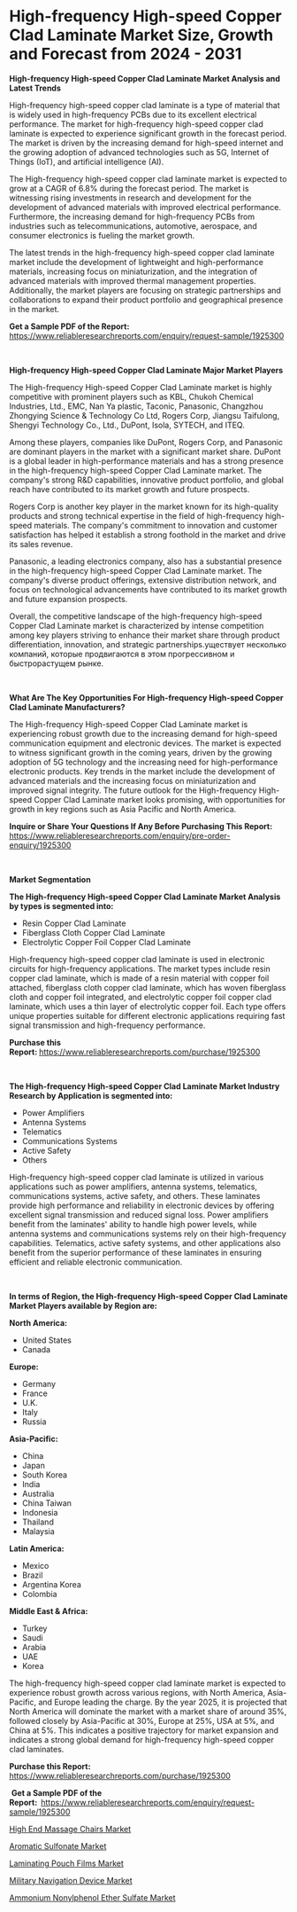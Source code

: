 <p><h1>High-frequency High-speed Copper Clad Laminate Market Size, Growth and Forecast from 2024 - 2031</h1></p><p><strong>High-frequency High-speed Copper Clad Laminate Market Analysis and Latest Trends</strong></p>
<p><p>High-frequency high-speed copper clad laminate is a type of material that is widely used in high-frequency PCBs due to its excellent electrical performance. The market for high-frequency high-speed copper clad laminate is expected to experience significant growth in the forecast period. The market is driven by the increasing demand for high-speed internet and the growing adoption of advanced technologies such as 5G, Internet of Things (IoT), and artificial intelligence (AI).</p><p>The High-frequency high-speed copper clad laminate market is expected to grow at a CAGR of 6.8% during the forecast period. The market is witnessing rising investments in research and development for the development of advanced materials with improved electrical performance. Furthermore, the increasing demand for high-frequency PCBs from industries such as telecommunications, automotive, aerospace, and consumer electronics is fueling the market growth.</p><p>The latest trends in the high-frequency high-speed copper clad laminate market include the development of lightweight and high-performance materials, increasing focus on miniaturization, and the integration of advanced materials with improved thermal management properties. Additionally, the market players are focusing on strategic partnerships and collaborations to expand their product portfolio and geographical presence in the market.</p></p>
<p><strong>Get a Sample PDF of the Report:&nbsp;</strong> <a href="https://www.reliableresearchreports.com/enquiry/request-sample/1925300">https://www.reliableresearchreports.com/enquiry/request-sample/1925300</a></p>
<p>&nbsp;</p>
<p><strong>High-frequency High-speed Copper Clad Laminate Major Market Players</strong></p>
<p><p>The High-frequency High-speed Copper Clad Laminate market is highly competitive with prominent players such as KBL, Chukoh Chemical Industries, Ltd., EMC, Nan Ya plastic, Taconic, Panasonic, Changzhou Zhongying Science & Technology Co Ltd, Rogers Corp, Jiangsu Taifulong, Shengyi Technology Co., Ltd., DuPont, Isola, SYTECH, and ITEQ.</p><p>Among these players, companies like DuPont, Rogers Corp, and Panasonic are dominant players in the market with a significant market share. DuPont is a global leader in high-performance materials and has a strong presence in the high-frequency high-speed Copper Clad Laminate market. The company's strong R&D capabilities, innovative product portfolio, and global reach have contributed to its market growth and future prospects.</p><p>Rogers Corp is another key player in the market known for its high-quality products and strong technical expertise in the field of high-frequency high-speed materials. The company's commitment to innovation and customer satisfaction has helped it establish a strong foothold in the market and drive its sales revenue.</p><p>Panasonic, a leading electronics company, also has a substantial presence in the high-frequency high-speed Copper Clad Laminate market. The company's diverse product offerings, extensive distribution network, and focus on technological advancements have contributed to its market growth and future expansion prospects.</p><p>Overall, the competitive landscape of the high-frequency high-speed Copper Clad Laminate market is characterized by intense competition among key players striving to enhance their market share through product differentiation, innovation, and strategic partnerships.уществует несколько компаний, которые продвигаются в этом прогрессивном и быстрорастущем рынке.</p></p>
<p>&nbsp;</p>
<p><strong>What Are The Key Opportunities For High-frequency High-speed Copper Clad Laminate Manufacturers?</strong></p>
<p><p>The High-frequency High-speed Copper Clad Laminate market is experiencing robust growth due to the increasing demand for high-speed communication equipment and electronic devices. The market is expected to witness significant growth in the coming years, driven by the growing adoption of 5G technology and the increasing need for high-performance electronic products. Key trends in the market include the development of advanced materials and the increasing focus on miniaturization and improved signal integrity. The future outlook for the High-frequency High-speed Copper Clad Laminate market looks promising, with opportunities for growth in key regions such as Asia Pacific and North America.</p></p>
<p><strong>Inquire or Share Your Questions If Any Before Purchasing This Report:</strong> <a href="https://www.reliableresearchreports.com/enquiry/pre-order-enquiry/1925300">https://www.reliableresearchreports.com/enquiry/pre-order-enquiry/1925300</a></p>
<p>&nbsp;</p>
<p><strong>Market Segmentation</strong></p>
<p><strong>The High-frequency High-speed Copper Clad Laminate Market Analysis by types is segmented into:</strong></p>
<p><ul><li>Resin Copper Clad Laminate</li><li>Fiberglass Cloth Copper Clad Laminate</li><li>Electrolytic Copper Foil Copper Clad Laminate</li></ul></p>
<p><p>High-frequency high-speed copper clad laminate is used in electronic circuits for high-frequency applications. The market types include resin copper clad laminate, which is made of a resin material with copper foil attached, fiberglass cloth copper clad laminate, which has woven fiberglass cloth and copper foil integrated, and electrolytic copper foil copper clad laminate, which uses a thin layer of electrolytic copper foil. Each type offers unique properties suitable for different electronic applications requiring fast signal transmission and high-frequency performance.</p></p>
<p><strong>Purchase this Report:&nbsp;</strong><a href="https://www.reliableresearchreports.com/purchase/1925300">https://www.reliableresearchreports.com/purchase/1925300</a></p>
<p>&nbsp;</p>
<p><strong>The High-frequency High-speed Copper Clad Laminate Market Industry Research by Application is segmented into:</strong></p>
<p><ul><li>Power Amplifiers</li><li>Antenna Systems</li><li>Telematics</li><li>Communications Systems</li><li>Active Safety</li><li>Others</li></ul></p>
<p><p>High-frequency high-speed copper clad laminate is utilized in various applications such as power amplifiers, antenna systems, telematics, communications systems, active safety, and others. These laminates provide high performance and reliability in electronic devices by offering excellent signal transmission and reduced signal loss. Power amplifiers benefit from the laminates' ability to handle high power levels, while antenna systems and communications systems rely on their high-frequency capabilities. Telematics, active safety systems, and other applications also benefit from the superior performance of these laminates in ensuring efficient and reliable electronic communication.</p></p>
<p>&nbsp;</p>
<p><strong>In terms of Region, the High-frequency High-speed Copper Clad Laminate Market Players available by Region are:</strong></p>
<p>
    <p> <strong> North America: </strong>
        <ul>
            <li>United States</li>
            <li>Canada</li>
        </ul>
        </p> 
    <p> <strong> Europe: </strong>
        <ul>
            <li>Germany</li>
            <li>France</li>
            <li>U.K.</li>
            <li>Italy</li>
            <li>Russia</li>
        </ul>
        </p> 
    <p> <strong> Asia-Pacific: </strong>
        <ul>
            <li>China</li>
            <li>Japan</li>
            <li>South Korea</li>
            <li>India</li>
            <li>Australia</li>
            <li>China Taiwan</li>
            <li>Indonesia</li>
            <li>Thailand</li>
            <li>Malaysia</li>
        </ul>
        </p> 
    <p> <strong> Latin America: </strong>
        <ul>
            <li>Mexico</li>
            <li>Brazil</li>
            <li>Argentina Korea</li>
            <li>Colombia</li>
        </ul>
        </p> 
    <p> <strong> Middle East & Africa: </strong>
        <ul>
            <li>Turkey</li>
            <li>Saudi</li>
            <li>Arabia</li>
            <li>UAE</li>
            <li>Korea</li>
        </ul>
    </p>
    </p>
<p><p>The high-frequency high-speed copper clad laminate market is expected to experience robust growth across various regions, with North America, Asia-Pacific, and Europe leading the charge. By the year 2025, it is projected that North America will dominate the market with a market share of around 35%, followed closely by Asia-Pacific at 30%, Europe at 25%, USA at 5%, and China at 5%. This indicates a positive trajectory for market expansion and indicates a strong global demand for high-frequency high-speed copper clad laminates.</p></p>
<p><strong>Purchase this Report: </strong><a href="https://www.reliableresearchreports.com/purchase/1925300">https://www.reliableresearchreports.com/purchase/1925300</a></p>
<p>&nbsp;<strong>Get a Sample PDF of the Report:&nbsp;&nbsp;</strong><a href="https://www.reliableresearchreports.com/enquiry/request-sample/1925300">https://www.reliableresearchreports.com/enquiry/request-sample/1925300</a></p>
<p><strong></strong></p>
<p><p><a href="https://view.publitas.com/reportprime-1/high-end-massage-chairs-market-offer-valuable-insights-into-market-size-market-share-market-trends-and-projections-spanning-from-2024-to-2031/">High End Massage Chairs Market</a></p><p><a href="https://meowing-lemming-dd3.notion.site/Global-Aromatic-Sulfonate-Market-Size-and-Market-Trends-Insights-and-Projections-from-2024-to-2031-6d88d04b80c94404b9aeb88b88d2ac60">Aromatic Sulfonate Market</a></p><p><a href="https://view.publitas.com/reportprime-1/laminating-pouch-films-market-offer-valuable-insights-into-market-size-market-share-market-trends-and-projections-spanning-from-2024-to-2031/">Laminating Pouch Films Market</a></p><p><a href="https://github.com/Alonsoolds3wq1d81czn8rbol/Market-Research-Report-List-1/blob/main/military-navigation-device-market.md">Military Navigation Device Market</a></p><p><a href="https://cute-banjo-8ca.notion.site/Ammonium-Nonylphenol-Ether-Sulfate-Market-Challenges-Opportunities-and-Growth-Drivers-and-Major-M-e61b07b6e6a54c45b1a2dac3f4f635a5">Ammonium Nonylphenol Ether Sulfate Market</a></p></p>